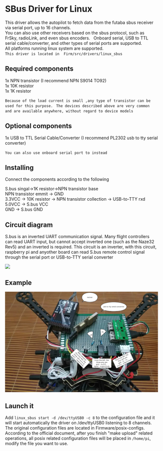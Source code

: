 # SBus Driver for Linux
This driver allows the autopilot to fetch data from the futaba sbus receiver via serial port, up to 16 channels.  
You can also use other receivers based on the sbus protocol, such as FrSky, radioLink, and even sbus encoders.  
Onboard serial, USB to TTL serial cable/converter, and other types of serial ports are supported.  
All platforms running linux system are supported.  
`This driver is located in  Firm/src/drivers/linux_sbus`

## Required components

1x  NPN transistor  (I recommend NPN S9014 TO92)  
1x  10K resistor  
1x  1K  resistor  

`Because of the load current is small ,any type of transistor can be used for this purpose. `
`The devices described above are very common and are available anywhere, without regard to device models`


## Optional components
1x USB to TTL Serial Cable/Converter (I recommend PL2302 usb to tty serial converter)

`You can also use onboard serial port to instead`

## Installing
Connect the components according to the following  

S.bus singal->1K resistor->NPN transistor base  
NPN transistor emmit -> GND  
3.3VCC -> 10K resistor -> NPN transistor collection -> USB-to-TTY rxd
5.0VCC -> S.bus VCC  
GND -> S.bus GND  

## Circuit diagram  
S.bus is an inverted UART communication signal. Many flight controllers can read UART input, but cannot accept inverted one (such as the Naze32 Rev5) and an inverted is required. This circuit is an inverter, with this circuit, raspberry pi and anyother board can read S.bus remote control signal through the serial port or USB-to-TTY serial converter

![](http://www.playuav.com/uploads/article/20160310/56cf0f65bb1f7437c1618041a30dc308.png)

## Example
![](https://raw.githubusercontent.com/crossa/raspx4-sbus-rc-in/master/example.png)

## Launch it  
Add `linux_sbus start -d /dev/ttyUSB0 -c 8` to the configuration file and it will start automatically the driver on /dev/ttyUSB0 listening to 8 channels. The original configuration files are located in Firmware/posix-configs.   
According to the official document, after you finish "make upload" related operations, all posix related configuration files will be placed in `/home/pi`, modify the file you want to use.

